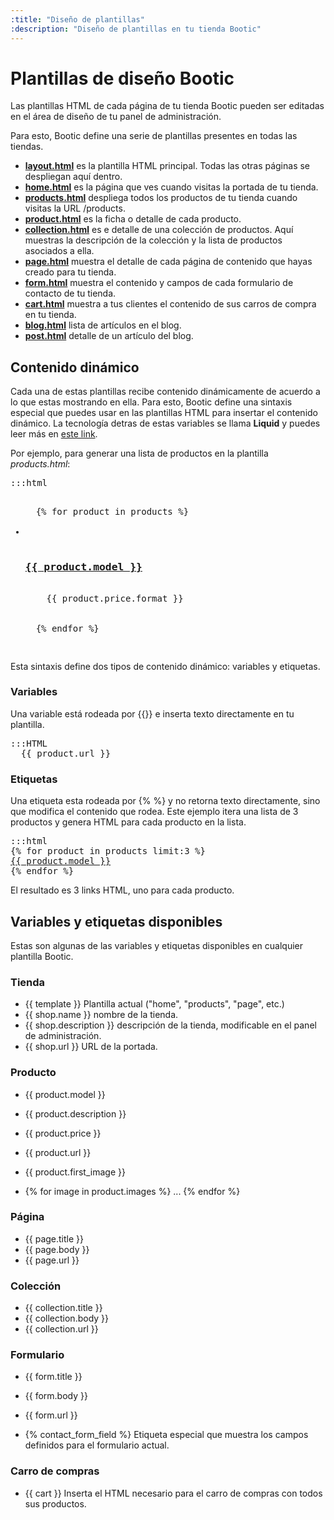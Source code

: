 ```yaml
---
:title: "Diseño de plantillas"
:description: "Diseño de plantillas en tu tienda Bootic"
---
```

# Plantillas de diseño Bootic

Las plantillas HTML de cada página de tu tienda Bootic pueden ser editadas en el área de diseño de tu panel de administración.

Para esto, Bootic define una serie de plantillas presentes en todas las tiendas.

* [**layout.html**](/es/themes/layout) es la plantilla HTML principal. Todas las otras páginas se despliegan aquí dentro.
* [**home.html**](/es/themes/home) es la página que ves cuando visitas la portada de tu tienda.
* [**products.html**](/es/themes/products) despliega todos los productos de tu tienda cuando visitas la URL /products.
* [**product.html**](/es/themes/product) es la ficha o detalle de cada producto. 
* [**collection.html**](/es/themes/collection) es e detalle de una colección de productos. Aquí muestras la descripción de la colección y la lista de productos asociados a ella.
* [**page.html**](/es/themes/page) muestra el detalle de cada página de contenido que hayas creado para tu tienda.
* [**form.html**](/es/themes/form) muestra el contenido y campos de cada formulario de contacto de tu tienda.
* [**cart.html**](/es/themes/cart) muestra a tus clientes el contenido de sus carros de compra en tu tienda.
* [**blog.html**](/es/themes/blog) lista de artículos en el blog.
* [**post.html**](/es/themes/blog) detalle de un artículo del blog.

## Contenido dinámico

Cada una de estas plantillas recibe contenido dinámicamente de acuerdo a lo que estas mostrando en ella. Para esto, Bootic define una sintaxis especial que puedes usar en las plantillas HTML para insertar el contenido dinámico. La tecnología detras de estas variables se llama **Liquid** y puedes leer más en [este link](http://www.liquidmarkup.org/).

Por ejemplo, para generar una lista de productos en la plantilla *products.html*:

<pre>:::html
<ul id="products">
  {% for product in products %}
  <li class="product">
    <h3><a href="{{product.url}}">{{ product.model }}</a></h3>
    <span class="price">{{ product.price.format }}</span>
  </li>
  {% endfor %}
</ul>
</pre>

Esta sintaxis define dos tipos de contenido dinámico: variables y etiquetas.

### Variables

Una variable está rodeada por {{}} e inserta texto directamente en tu plantilla.

<pre>:::HTML
  {{ product.url }}
</pre>

### Etiquetas

Una etiqueta esta rodeada por {% %} y no retorna texto directamente, sino que modifica el contenido que rodea. Este ejemplo itera una lista de 3 productos y genera HTML para cada producto en la lista.

<pre>:::html
{% for product in products limit:3 %}
<a href="{{product.url}}">{{ product.model }}</a>
{% endfor %}
</pre>

El resultado es 3 links HTML, uno para cada producto.

## Variables y etiquetas disponibles

Estas son algunas de las variables y etiquetas disponibles en cualquier plantilla Bootic.

### Tienda

* {{ template }} Plantilla actual ("home", "products", "page", etc.)
* {{ shop.name }} nombre de la tienda.
* {{ shop.description }} descripción de la tienda, modificable en el panel de administración.
* {{ shop.url }} URL de la portada.

### Producto

* {{ product.model }}
* {{ product.description }}
* {{ product.price }}
* {{ product.url }}
* {{ product.first_image }}

* {% for image in product.images %} ... {% endfor %}

### Página

* {{ page.title }}
* {{ page.body }}
* {{ page.url }}

### Colección

* {{ collection.title }}
* {{ collection.body }}
* {{ collection.url }}

### Formulario

* {{ form.title }}
* {{ form.body }}
* {{ form.url }}

* {% contact_form_field %} Etiqueta especial que muestra los campos definidos para el formulario actual.

### Carro de compras

* {{ cart }} Inserta el HTML necesario para el carro de compras con todos sus productos.
